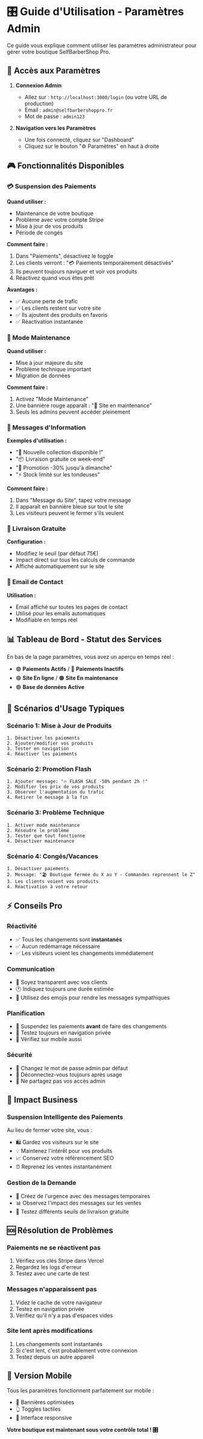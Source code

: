 # 🎛️ Guide d'Utilisation - Paramètres Admin

Ce guide vous explique comment utiliser les paramètres administrateur pour gérer votre boutique SelfBarberShop Pro.

## 🔐 Accès aux Paramètres

1. **Connexion Admin**
   - Allez sur : `http://localhost:3000/login` (ou votre URL de production)
   - Email : `admin@selfbarbershoppro.fr`
   - Mot de passe : `admin123`

2. **Navigation vers les Paramètres**
   - Une fois connecté, cliquez sur "Dashboard"
   - Cliquez sur le bouton "⚙️ Paramètres" en haut à droite

## 🎮 Fonctionnalités Disponibles

### 💳 Suspension des Paiements

**Quand utiliser :**
- Maintenance de votre boutique
- Problème avec votre compte Stripe
- Mise à jour de vos produits
- Période de congés

**Comment faire :**
1. Dans "Paiements", désactivez le toggle
2. Les clients verront : "💳 Paiements temporairement désactivés"
3. Ils peuvent toujours naviguer et voir vos produits
4. Réactivez quand vous êtes prêt

**Avantages :**
- ✅ Aucune perte de trafic
- ✅ Les clients restent sur votre site
- ✅ Ils ajoutent des produits en favoris
- ✅ Réactivation instantanée

### 🔧 Mode Maintenance

**Quand utiliser :**
- Mise à jour majeure du site
- Problème technique important
- Migration de données

**Comment faire :**
1. Activez "Mode Maintenance"
2. Une bannière rouge apparaît : "🚧 Site en maintenance"
3. Seuls les admins peuvent accéder pleinement

### 📢 Messages d'Information

**Exemples d'utilisation :**
- "🎉 Nouvelle collection disponible !"
- "📦 Livraison gratuite ce week-end"
- "💸 Promotion -30% jusqu'à dimanche"
- "⚡ Stock limité sur les tondeuses"

**Comment faire :**
1. Dans "Message du Site", tapez votre message
2. Il apparaît en bannière bleue sur tout le site
3. Les visiteurs peuvent le fermer s'ils veulent

### 🚛 Livraison Gratuite

**Configuration :**
- Modifiez le seuil (par défaut 75€)
- Impact direct sur tous les calculs de commande
- Affiché automatiquement sur le site

### 📧 Email de Contact

**Utilisation :**
- Email affiché sur toutes les pages de contact
- Utilisé pour les emails automatiques
- Modifiable en temps réel

## 📊 Tableau de Bord - Statut des Services

En bas de la page paramètres, vous avez un aperçu en temps réel :

- 🟢 **Paiements Actifs** / 🔴 **Paiements Inactifs**
- 🟢 **Site En ligne** / 🟠 **Site En maintenance**
- 🟢 **Base de données Active**

## 🚀 Scénarios d'Usage Typiques

### Scénario 1: Mise à Jour de Produits
```
1. Désactiver les paiements
2. Ajouter/modifier vos produits
3. Tester en navigation
4. Réactiver les paiements
```

### Scénario 2: Promotion Flash
```
1. Ajouter message: "🔥 FLASH SALE -50% pendant 2h !"
2. Modifier les prix de vos produits
3. Observer l'augmentation du trafic
4. Retirer le message à la fin
```

### Scénario 3: Problème Technique
```
1. Activer mode maintenance
2. Résoudre le problème
3. Tester que tout fonctionne
4. Désactiver maintenance
```

### Scénario 4: Congés/Vacances
```
1. Désactiver paiements
2. Message: "🏖️ Boutique fermée du X au Y - Commandes reprennent le Z"
3. Les clients voient vos produits
4. Réactivation à votre retour
```

## ⚡ Conseils Pro

### Réactivité
- ✅ Tous les changements sont **instantanés**
- ✅ Aucun redémarrage nécessaire
- ✅ Les visiteurs voient les changements immédiatement

### Communication
- 📝 Soyez transparent avec vos clients
- 🕐 Indiquez toujours une durée estimée
- 💬 Utilisez des emojis pour rendre les messages sympathiques

### Planification
- 📅 Suspendez les paiements **avant** de faire des changements
- 🧪 Testez toujours en navigation privée
- 📱 Vérifiez sur mobile aussi

### Sécurité
- 🔐 Changez le mot de passe admin par défaut
- 🚪 Déconnectez-vous toujours après usage
- 👥 Ne partagez pas vos accès admin

## 🎯 Impact Business

### Suspension Intelligente des Paiements
Au lieu de fermer votre site, vous :
- 🛍️ Gardez vos visiteurs sur le site
- 💡 Maintenez l'intérêt pour vos produits  
- 📈 Conservez votre référencement SEO
- ⏰ Reprenez les ventes instantanément

### Gestion de la Demande
- 🎢 Créez de l'urgence avec des messages temporaires
- 📊 Observez l'impact des messages sur les ventes
- 🎯 Testez différents seuils de livraison gratuite

## 🆘 Résolution de Problèmes

### Paiements ne se réactivent pas
1. Vérifiez vos clés Stripe dans Vercel
2. Regardez les logs d'erreur
3. Testez avec une carte de test

### Messages n'apparaissent pas
1. Videz le cache de votre navigateur
2. Testez en navigation privée
3. Vérifiez qu'il n'y a pas d'espaces vides

### Site lent après modifications
1. Les changements sont instantanés
2. Si c'est lent, c'est probablement votre connexion
3. Testez depuis un autre appareil

## 📱 Version Mobile

Tous les paramètres fonctionnent parfaitement sur mobile :
- 📲 Bannières optimisées
- 👆 Toggles tactiles
- 📱 Interface responsive

**Votre boutique est maintenant sous votre contrôle total ! 🎛️**

